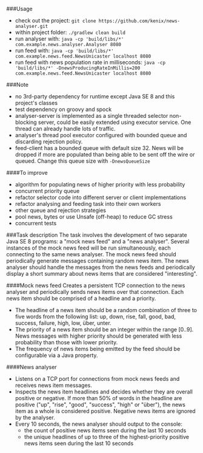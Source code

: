 ###Usage
- check out the project: ``git clone https://github.com/kenix/news-analyser.git``
- within project folder: ``./gradlew clean build``
- run analyser with: ``java -cp 'build/libs/*' com.example.news.analyser.Analyser 8080``
- run feed with: ``java -cp 'build/libs/*' com.example.news.feed.NewsUnicaster localhost 8080``
- run feed with news population rate in milliseconds:
 ``java -cp 'build/libs/*' -DnewsProducingRateInMillis=200 com.example.news.feed.NewsUnicaster localhost 8080``

###Note
- no 3rd-party dependency for runtime except Java SE 8 and this project's classes
- test dependency on groovy and spock
- analyser-server is implemented as a single threaded selector non-blocking server, could be easily extended using
 executor service. One thread can already handle lots of traffic.
- analyser's thread pool executor configured with bounded queue and discarding rejection policy.
- feed-client has a bounded queue with default size 32. News will be dropped if more are populated than being able to be
 sent off the wire or queued. Change this queue size with ``-DnewsQueueSize``
 
####To improve
- algorithm for populating news of higher priority with less probability
- concurrent priority queue
- refactor selector code into different server or client implementations
- refactor analysing and feeding task into their own workers
- other queue and rejection strategies
- pool news, bytes or use Unsafe (off-heap) to reduce GC stress 
- concurrent tests

###Task description
The task involves the development of two separate Java SE 8 programs: a "mock news feed" and a "news analyser". Several instances of the mock news feed will be run simultaneously, each connecting to the same news analyser.
The mock news feed should periodically generate messages containing random news item.
The news analyser should handle the messages from the news feeds and periodically display a short summary about news items that are considered "interesting".

####Mock news feed
Creates a persistent TCP connection to the news analyser and periodically sends news items over that connection. Each news item should be comprised of a headline and a priority.
- The headline of a news item should be a random combination of three to five words from the following list: up, down, rise, fall, good, bad, success, failure, high, low, über, unter.
- The priority of a news item should be an integer within the range [0..9]. News messages with higher priority should be generated with less probability than those with lower priority.
- The frequency of news items being emitted by the feed should be configurable via a Java property.

####News analyser
- Listens on a TCP port for connections from mock news feeds and receives news item messages.
- Inspects the news item headlines and decides whether they are overall positive or negative. If more than 50% of words in the headline are positive ("up", "rise", "good", "success", "high" or "über"), the news item as a whole is considered positive. Negative news items are ignored by the analyser.
- Every 10 seconds, the news analyser should output to the console:
    - the count of positive news items seen during the last 10 seconds
    - the unique headlines of up to three of the highest-priority positive news items seen during the last 10 seconds
